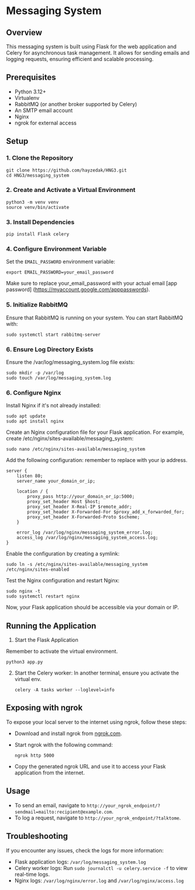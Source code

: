 # Messaging System

## Overview

This messaging system is built using Flask for the web application and Celery for asynchronous task management. It allows for sending emails and logging requests, ensuring efficient and scalable processing.

## Prerequisites

- Python 3.12+
- Virtualenv
- RabbitMQ (or another broker supported by Celery)
- An SMTP email account
- Nginx
- ngrok for external access

## Setup

### 1. Clone the Repository

```
git clone https://github.com/hayzedak/HNG3.git
cd HNG3/messaging_system
```

### 2. Create and Activate a Virtual Environment

```
python3 -m venv venv
source venv/bin/activate
```

### 3. Install Dependencies

```
pip install Flask celery
```

### 4. Configure Environment Variable

Set the `EMAIL_PASSWORD` environment variable:

    
    export EMAIL_PASSWORD=your_email_password
    


Make sure to replace your_email_password with your actual email [app password] (https://myaccount.google.com/apppasswords).

### 5. Initialize RabbitMQ

Ensure that RabbitMQ is running on your system. You can start RabbitMQ with:

```
sudo systemctl start rabbitmq-server
```

### 6. Ensure Log Directory Exists 

Ensure the /var/log/messaging_system.log file exists:

```
sudo mkdir -p /var/log
sudo touch /var/log/messaging_system.log

```
### 6. Configure Nginx

Install Nginx if it's not already installed:

```
sudo apt update
sudo apt install nginx
```

Create an Nginx configuration file for your Flask application. For example, create /etc/nginx/sites-available/messaging_system:


```
sudo nano /etc/nginx/sites-available/messaging_system
```


Add the following configuration: remember to replace with your ip address.


```
server {
    listen 80;
    server_name your_domain_or_ip;

    location / {
        proxy_pass http://your_domain_or_ip:5000;
        proxy_set_header Host $host;
        proxy_set_header X-Real-IP $remote_addr;
        proxy_set_header X-Forwarded-For $proxy_add_x_forwarded_for;
        proxy_set_header X-Forwarded-Proto $scheme;
    }

    error_log /var/log/nginx/messaging_system_error.log;
    access_log /var/log/nginx/messaging_system_access.log;
}

```


Enable the configuration by creating a symlink:

```
sudo ln -s /etc/nginx/sites-available/messaging_system /etc/nginx/sites-enabled
```

Test the Nginx configuration and restart Nginx:

```
sudo nginx -t
sudo systemctl restart nginx
```

Now, your Flask application should be accessible via your domain or IP.


## Running the Application

1. Start the Flask Application

Remember to activate the virtual environment.

```
python3 app.py
```

2. Start the Celery worker: In another terminal, ensure you activate the virtual env.

    ```
    celery -A tasks worker --loglevel=info
    ```


## Exposing with ngrok

To expose your local server to the internet using ngrok, follow these steps:

- Download and install ngrok from [ngrok.com](https://ngrok.com/).

- Start ngrok with the following command:

    ```
    ngrok http 5000
    ```

- Copy the generated ngrok URL and use it to access your Flask application from the internet.

## Usage

- To send an email, navigate to `http://your_ngrok_endpoint/?sendmail=mailto:recipient@example.com`.
- To log a request, navigate to `http://your_ngrok_endpoint/?talktome`.


## Troubleshooting

If you encounter any issues, check the logs for more information:

- Flask application logs: `/var/log/messaging_system.log`
- Celery worker logs: Run `sudo journalctl -u celery.service -f` to view real-time logs.
- Nginx logs: `/var/log/nginx/error.log` and `/var/log/nginx/access.log`






















